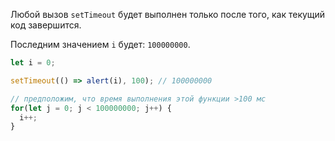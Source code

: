 
Любой вызов `setTimeout` будет выполнен только после того, как текущий код завершится.

Последним значением `i` будет: `100000000`.

```js run
let i = 0;

setTimeout(() => alert(i), 100); // 100000000

// предположим, что время выполнения этой функции >100 мс
for(let j = 0; j < 100000000; j++) {
  i++;
}
```
